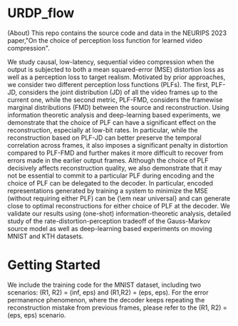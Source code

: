 # URDP_flow

(About) This repo contains the source code and data in the NEURIPS 2023 paper,"On the choice of perception loss function for learned video compression". 

We study causal, low-latency, sequential video compression when the output is subjected to both a mean squared-error (MSE) distortion loss as well as a perception loss to target realism. Motivated by prior approaches, we consider two different perception loss functions (PLFs). The first, PLF-JD, considers the joint distribution (JD) of all the video frames up to the current one, while the second metric, PLF-FMD, considers the framewise marginal distributions (FMD) between the source and reconstruction. Using information theoretic analysis and deep-learning based experiments, we demonstrate that the choice of PLF can have a significant effect on the reconstruction, especially at low-bit rates. In particular, while the reconstruction based on PLF-JD can better preserve the temporal correlation across frames, it also imposes a significant penalty in distortion compared to PLF-FMD and further makes it more difficult to recover from errors made in the earlier output frames. Although the choice of PLF decisively affects reconstruction quality, we also demonstrate that it may not be essential to commit to a particular PLF during encoding and the choice of PLF can be delegated to the decoder. In particular, encoded representations generated by training a system to minimize the MSE (without requiring either PLF) can be {\em near universal} and can generate close to optimal reconstructions for either choice of PLF at the decoder. We validate our results using (one-shot) information-theoretic analysis, detailed study of the rate-distortion-perception tradeoff of the Gauss-Markov source model as well as deep-learning based experiments on moving MNIST and KTH datasets.


# Getting Started

We include the training code for the MNIST dataset, including two scenarios: (R1, R2) = (inf, eps) and (R1,R2) = (eps, eps). For the error permanence phenomenon, where the decoder keeps repeating the reconstruction mistake from previous frames, please refer to the (R1, R2) = (eps, eps) scenario.


